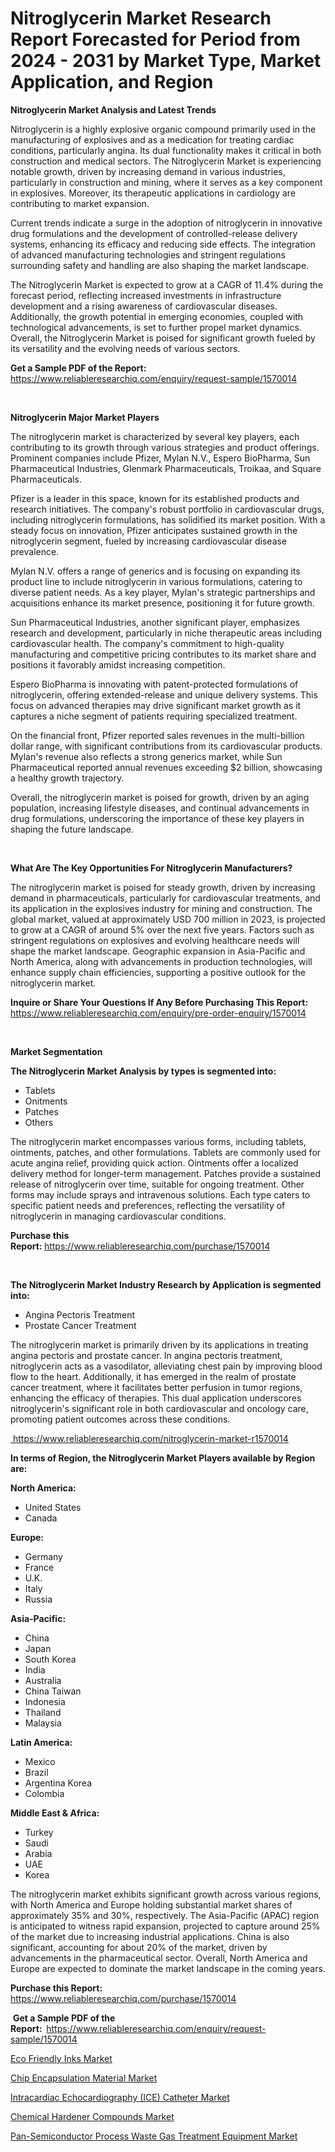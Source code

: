 <p><h1>Nitroglycerin Market Research Report Forecasted for Period from 2024 -  2031 by Market Type, Market Application, and Region</h1></p><p><strong>Nitroglycerin Market Analysis and Latest Trends</strong></p>
<p><p>Nitroglycerin is a highly explosive organic compound primarily used in the manufacturing of explosives and as a medication for treating cardiac conditions, particularly angina. Its dual functionality makes it critical in both construction and medical sectors. The Nitroglycerin Market is experiencing notable growth, driven by increasing demand in various industries, particularly in construction and mining, where it serves as a key component in explosives. Moreover, its therapeutic applications in cardiology are contributing to market expansion.</p><p>Current trends indicate a surge in the adoption of nitroglycerin in innovative drug formulations and the development of controlled-release delivery systems, enhancing its efficacy and reducing side effects. The integration of advanced manufacturing technologies and stringent regulations surrounding safety and handling are also shaping the market landscape.</p><p>The Nitroglycerin Market is expected to grow at a CAGR of 11.4% during the forecast period, reflecting increased investments in infrastructure development and a rising awareness of cardiovascular diseases. Additionally, the growth potential in emerging economies, coupled with technological advancements, is set to further propel market dynamics. Overall, the Nitroglycerin Market is poised for significant growth fueled by its versatility and the evolving needs of various sectors.</p></p>
<p><strong>Get a Sample PDF of the Report:&nbsp;</strong> <a href="https://www.reliableresearchiq.com/enquiry/request-sample/1570014?utm_campaign=1123&utm_medium=2&utm_source=Github&utm_content=ia&utm_term=14102024&utm_id=nitroglycerin">https://www.reliableresearchiq.com/enquiry/request-sample/1570014</a></p>
<p>&nbsp;</p>
<p><strong>Nitroglycerin Major Market Players</strong></p>
<p><p>The nitroglycerin market is characterized by several key players, each contributing to its growth through various strategies and product offerings. Prominent companies include Pfizer, Mylan N.V., Espero BioPharma, Sun Pharmaceutical Industries, Glenmark Pharmaceuticals, Troikaa, and Square Pharmaceuticals.</p><p>Pfizer is a leader in this space, known for its established products and research initiatives. The company's robust portfolio in cardiovascular drugs, including nitroglycerin formulations, has solidified its market position. With a steady focus on innovation, Pfizer anticipates sustained growth in the nitroglycerin segment, fueled by increasing cardiovascular disease prevalence.</p><p>Mylan N.V. offers a range of generics and is focusing on expanding its product line to include nitroglycerin in various formulations, catering to diverse patient needs. As a key player, Mylan's strategic partnerships and acquisitions enhance its market presence, positioning it for future growth.</p><p>Sun Pharmaceutical Industries, another significant player, emphasizes research and development, particularly in niche therapeutic areas including cardiovascular health. The company's commitment to high-quality manufacturing and competitive pricing contributes to its market share and positions it favorably amidst increasing competition.</p><p>Espero BioPharma is innovating with patent-protected formulations of nitroglycerin, offering extended-release and unique delivery systems. This focus on advanced therapies may drive significant market growth as it captures a niche segment of patients requiring specialized treatment.</p><p>On the financial front, Pfizer reported sales revenues in the multi-billion dollar range, with significant contributions from its cardiovascular products. Mylan's revenue also reflects a strong generics market, while Sun Pharmaceutical reported annual revenues exceeding $2 billion, showcasing a healthy growth trajectory.</p><p>Overall, the nitroglycerin market is poised for growth, driven by an aging population, increasing lifestyle diseases, and continual advancements in drug formulations, underscoring the importance of these key players in shaping the future landscape.</p></p>
<p>&nbsp;</p>
<p><strong>What Are The Key Opportunities For Nitroglycerin Manufacturers?</strong></p>
<p><p>The nitroglycerin market is poised for steady growth, driven by increasing demand in pharmaceuticals, particularly for cardiovascular treatments, and its application in the explosives industry for mining and construction. The global market, valued at approximately USD 700 million in 2023, is projected to grow at a CAGR of around 5% over the next five years. Factors such as stringent regulations on explosives and evolving healthcare needs will shape the market landscape. Geographic expansion in Asia-Pacific and North America, along with advancements in production technologies, will enhance supply chain efficiencies, supporting a positive outlook for the nitroglycerin market.</p></p>
<p><strong>Inquire or Share Your Questions If Any Before Purchasing This Report:</strong> <a href="https://www.reliableresearchiq.com/enquiry/pre-order-enquiry/1570014?utm_campaign=1123&utm_medium=2&utm_source=Github&utm_content=ia&utm_term=14102024&utm_id=nitroglycerin">https://www.reliableresearchiq.com/enquiry/pre-order-enquiry/1570014</a></p>
<p>&nbsp;</p>
<p><strong>Market Segmentation</strong></p>
<p><strong>The Nitroglycerin Market Analysis by types is segmented into:</strong></p>
<p><ul><li>Tablets</li><li>Onitments</li><li>Patches</li><li>Others</li></ul></p>
<p><p>The nitroglycerin market encompasses various forms, including tablets, ointments, patches, and other formulations. Tablets are commonly used for acute angina relief, providing quick action. Ointments offer a localized delivery method for longer-term management. Patches provide a sustained release of nitroglycerin over time, suitable for ongoing treatment. Other forms may include sprays and intravenous solutions. Each type caters to specific patient needs and preferences, reflecting the versatility of nitroglycerin in managing cardiovascular conditions.</p></p>
<p><strong>Purchase this Report:&nbsp;</strong><a href="https://www.reliableresearchiq.com/purchase/1570014?utm_campaign=1123&utm_medium=2&utm_source=Github&utm_content=ia&utm_term=14102024&utm_id=nitroglycerin">https://www.reliableresearchiq.com/purchase/1570014</a></p>
<p>&nbsp;</p>
<p><strong>The Nitroglycerin Market Industry Research by Application is segmented into:</strong></p>
<p><ul><li>Angina Pectoris Treatment</li><li>Prostate Cancer Treatment</li></ul></p>
<p><p>The nitroglycerin market is primarily driven by its applications in treating angina pectoris and prostate cancer. In angina pectoris treatment, nitroglycerin acts as a vasodilator, alleviating chest pain by improving blood flow to the heart. Additionally, it has emerged in the realm of prostate cancer treatment, where it facilitates better perfusion in tumor regions, enhancing the efficacy of therapies. This dual application underscores nitroglycerin's significant role in both cardiovascular and oncology care, promoting patient outcomes across these conditions.</p></p>
<p><a href="https://www.reliableresearchiq.com/nitroglycerin-market-r1570014?utm_campaign=1123&utm_medium=2&utm_source=Github&utm_content=ia&utm_term=14102024&utm_id=nitroglycerin">&nbsp;https://www.reliableresearchiq.com/nitroglycerin-market-r1570014</a></p>
<p><strong>In terms of Region, the Nitroglycerin Market Players available by Region are:</strong></p>
<p>
    <p> <strong> North America: </strong>
        <ul>
            <li>United States</li>
            <li>Canada</li>
        </ul>
        </p> 
    <p> <strong> Europe: </strong>
        <ul>
            <li>Germany</li>
            <li>France</li>
            <li>U.K.</li>
            <li>Italy</li>
            <li>Russia</li>
        </ul>
        </p> 
    <p> <strong> Asia-Pacific: </strong>
        <ul>
            <li>China</li>
            <li>Japan</li>
            <li>South Korea</li>
            <li>India</li>
            <li>Australia</li>
            <li>China Taiwan</li>
            <li>Indonesia</li>
            <li>Thailand</li>
            <li>Malaysia</li>
        </ul>
        </p> 
    <p> <strong> Latin America: </strong>
        <ul>
            <li>Mexico</li>
            <li>Brazil</li>
            <li>Argentina Korea</li>
            <li>Colombia</li>
        </ul>
        </p> 
    <p> <strong> Middle East & Africa: </strong>
        <ul>
            <li>Turkey</li>
            <li>Saudi</li>
            <li>Arabia</li>
            <li>UAE</li>
            <li>Korea</li>
        </ul>
    </p>
    </p>
<p><p>The nitroglycerin market exhibits significant growth across various regions, with North America and Europe holding substantial market shares of approximately 35% and 30%, respectively. The Asia-Pacific (APAC) region is anticipated to witness rapid expansion, projected to capture around 25% of the market due to increasing industrial applications. China is also significant, accounting for about 20% of the market, driven by advancements in the pharmaceutical sector. Overall, North America and Europe are expected to dominate the market landscape in the coming years.</p></p>
<p><strong>Purchase this Report: </strong><a href="https://www.reliableresearchiq.com/purchase/1570014?utm_campaign=1123&utm_medium=2&utm_source=Github&utm_content=ia&utm_term=14102024&utm_id=nitroglycerin">https://www.reliableresearchiq.com/purchase/1570014</a></p>
<p>&nbsp;<strong>Get a Sample PDF of the Report:&nbsp;&nbsp;</strong><a href="https://www.reliableresearchiq.com/enquiry/request-sample/1570014?utm_campaign=1123&utm_medium=2&utm_source=Github&utm_content=ia&utm_term=14102024&utm_id=nitroglycerin">https://www.reliableresearchiq.com/enquiry/request-sample/1570014</a></p>
<p><strong></strong></p>
<p><p><a href="https://github.com/akrenkthongy/Market-Research-Report-List-1/blob/main/eco-friendly-inks-market.md?utm_campaign=1123&utm_medium=2&utm_source=Github&utm_content=ia&utm_term=14102024&utm_id=nitroglycerin">Eco Friendly Inks Market</a></p><p><a href="https://www.linkedin.com/pulse/opportunities-challenges-chip-encapsulation-material-market-xin6e?trk=public_post_embed_feed-article-content&utm_campaign=1123&utm_medium=2&utm_source=Github&utm_content=ia&utm_term=14102024&utm_id=nitroglycerin">Chip Encapsulation Material Market</a></p><p><a href="https://www.linkedin.com/pulse/global-intracardiac-echocardiography-ice-catheter-fjsce?trk=public_post_embed_feed-article-content&utm_campaign=1123&utm_medium=2&utm_source=Github&utm_content=ia&utm_term=14102024&utm_id=nitroglycerin">Intracardiac Echocardiography (ICE) Catheter Market</a></p><p><a href="https://github.com/eleanore16mal/Market-Research-Report-List-1/blob/main/chemical-hardener-compounds-market.md?utm_campaign=1123&utm_medium=2&utm_source=Github&utm_content=ia&utm_term=14102024&utm_id=nitroglycerin">Chemical Hardener Compounds Market</a></p><p><a href="https://www.linkedin.com/pulse/analyzing-global-pan-semiconductor-process-waste-gas-treatment-2zo9f?trk=public_post_embed_feed-article-content&utm_campaign=1123&utm_medium=2&utm_source=Github&utm_content=ia&utm_term=14102024&utm_id=nitroglycerin">Pan-Semiconductor Process Waste Gas Treatment Equipment Market</a></p></p>